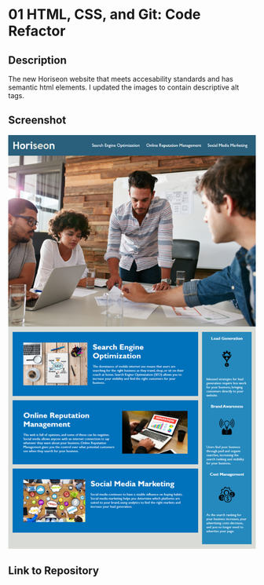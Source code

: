 # 01 HTML, CSS, and Git: Code Refactor

## Description

The new Horiseon website that meets accesability standards and has semantic html elements. I updated the images to contain descriptive alt tags.

## Screenshot 

![The Horiseon webpage includes a navigation bar, a header image, and cards with text and images at the bottom of the page.](./assets/images/01-html-css-git-homework-demo.png)

## Link to Repository

